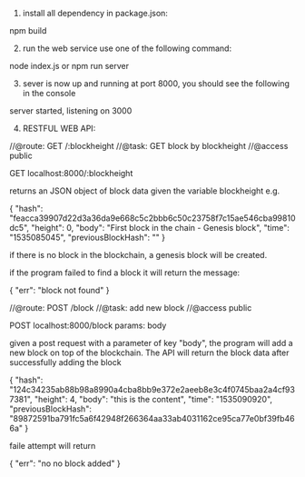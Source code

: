 1. install all dependency in package.json:

npm build

2. run the web service use one of the following command:

node index.js
  or
npm run server

3. sever is now up and running at port 8000, you should see the following in the console

server started, listening on 3000

4. RESTFUL WEB API:

//@route: GET /:blockheight
//@task: GET block by blockheight
//@access public

  GET localhost:8000/:blockheight

  returns an JSON object of block data given the variable blockheight e.g.

  {
    "hash": "feacca39907d22d3a36da9e668c5c2bbb6c50c23758f7c15ae546cba99810dc5",
    "height": 0,
    "body": "First block in the chain - Genesis block",
    "time": "1535085045",
    "previousBlockHash": ""
  }

  if there is no block in the blockchain, a genesis block will be created.
  
  if the program failed to find a block it will return the message:
  
  {
  "err": "block not found"
  }

//@route: POST /block
//@task: add new block
//@access public

  POST localhost:8000/block
  params: body
  
  given a post request with a parameter of key "body", the program will add a new block on top of the blockchain. The API will return the block data after successfully adding the block
  
  {
    "hash": "124c34235ab88b98a8990a4cba8bb9e372e2aeeb8e3c4f0745baa2a4cf937381",
    "height": 4,
    "body": "this is the content",
    "time": "1535090920",
    "previousBlockHash": "89872591ba791fc5a6f42948f266364aa33ab4031162ce95ca77e0bf39fb466a"
  }

  faile attempt will return 

  {
  "err": "no no block added"
  }